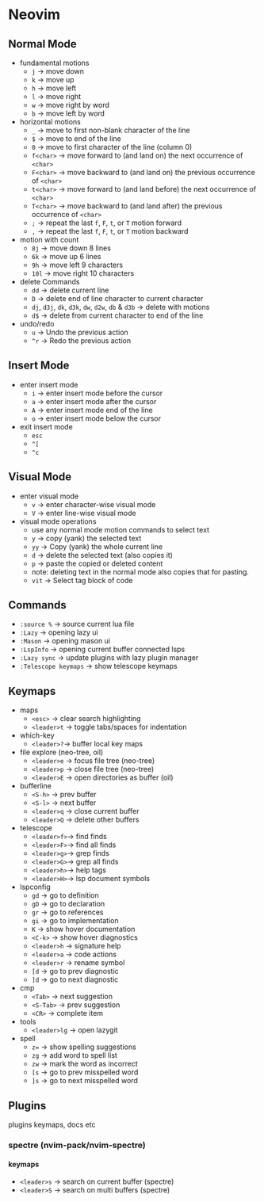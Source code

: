 # Neovim

## Normal Mode

-   fundamental motions
    -   `j` -> move down
    -   `k` -> move up
    -   `h` -> move left
    -   `l` -> move right
    -   `w` -> move right by word
    -   `b` -> move left by word
-   horizontal motions
    -   `_` -> move to first non-blank character of the line
    -   `$` -> move to end of the line
    -   `0` -> move to first character of the line (column 0)
    -   `f<char>` -> move forward to (and land on) the next occurrence of `<char>`
    -   `F<char>` -> move backward to (and land on) the previous occurrence of `<char>`
    -   `t<char>` -> move forward to (and land before) the next occurrence of `<char>`
    -   `T<char>` -> move backward to (and land after) the previous occurrence of `<char>`
    -   `;` -> repeat the last `f`, `F`, `t`, or `T` motion forward
    -   `,` -> repeat the last `f`, `F`, `t`, or `T` motion backward
-   motion with count
    -   `8j` -> move down 8 lines
    -   `6k` -> move up 6 lines
    -   `9h` -> move left 9 characters
    -   `10l` -> move right 10 characters
-   delete Commands
    -   `dd` -> delete current line
    -   `D` -> delete end of line character to current character
    -   `dj`, `d3j`, `dk`, `d3k`, `dw`, `d2w`, `db` & `d3b` -> delete with motions
    -   `d$` -> delete from current character to end of the line
-   undo/redo
    -   `u` -> Undo the previous action
    -   `^r` -> Redo the previous action

## Insert Mode

-   enter insert mode
    -   `i` -> enter insert mode before the cursor
    -   `a` -> enter insert mode after the cursor
    -   `A` -> enter insert mode end of the line
    -   `o` -> enter insert mode below the cursor
-   exit insert mode
    -   `esc`
    -   `^[`
    -   `^c`

## Visual Mode

-   enter visual mode
    -   `v` -> enter character-wise visual mode
    -   `V` -> enter line-wise visual mode
-   visual mode operations
    -   use any normal mode motion commands to select text
    -   `y` -> copy (yank) the selected text
    -   `yy` -> Copy (yank) the whole current line
    -   `d` -> delete the selected text (also copies it)
    -   `p` -> paste the copied or deleted content
    -   note: deleting text in the normal mode also copies that for pasting.
    -   `vit` -> Select tag block of code

## Commands

-   `:source %` -> source current lua file
-   `:Lazy` -> opening lazy ui
-   `:Mason` -> opening mason ui
-   `:LspInfo` -> opening current buffer connected lsps
-   `:Lazy sync` -> update plugins with lazy plugin manager
-   `:Telescope keymaps` -> show telescope keymaps

## Keymaps

-   maps
    -   `<esc>` -> clear search highlighting
    -   `<leader>t` -> toggle tabs/spaces for indentation
-   which-key
    -   `<leader>?`-> buffer local key maps
-   file explore (neo-tree, oil)
    -   `<leader>e` -> focus file tree (neo-tree)
    -   `<leader>p` -> close file tree (neo-tree)
    -   `<leader>E` -> open directories as buffer (oil)
-   bufferline
    -   `<S-h>` -> prev buffer
    -   `<S-l>` -> next buffer
    -   `<leader>q` -> close current buffer
    -   `<leader>Q` -> delete other buffers
-   telescope
    -   `<leader>f>`-> find finds
    -   `<leader>F>`-> find all finds
    -   `<leader>g>`-> grep finds
    -   `<leader>G>`-> grep all finds
    -   `<leader>h>`-> help tags
    -   `<leader>H>`-> lsp document symbols
-   lspconfig
    -   `gd` -> go to definition
    -   `gD` -> go to declaration
    -   `gr` -> go to references
    -   `gi` -> go to implementation
    -   `K` -> show hover documentation
    -   `<C-k>` -> show hover diagnostics
    -   `<leader>h` -> signature help
    -   `<leader>a` -> code actions
    -   `<leader>r` -> rename symbol
    -   `[d` -> go to prev diagnostic
    -   `]d` -> go to next diagnostic
-   cmp
    -   `<Tab>` -> next suggestion
    -   `<S-Tab>` -> prev suggestion
    -   `<CR>` -> complete item
-   tools
    -   `<leader>lg` -> open lazygit
-   spell
    -   `z=` -> show spelling suggestions
    -   `zg` -> add word to spell list
    -   `zw` -> mark the word as incorrect
    -   `[s` -> go to prev misspelled word
    -   `]s` -> go to next misspelled word

## Plugins

plugins keymaps, docs etc

### spectre (nvim-pack/nvim-spectre)

#### keymaps

-   `<leader>s` -> search on current buffer (spectre) 
-   `<leader>S` -> search on multi buffers (spectre) 

